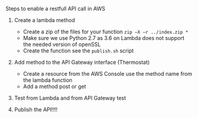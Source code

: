 Steps to enable a restfull API call in AWS

1. Create a lambda method
   * Create a zip of the files for your function `zip –X –r ../index.zip *`
   * Make sure we use Python 2.7 as 3.6 on Lambda does not support the needed version of openSSL
   * Create the function see the `publish.sh` script


2. Add method to the API Gateway interface (Thermostat)
   * Create a resource from the AWS Console use the method name from the lambda function
   * Add a method post or get

3. Test from Lambda and from API Gateway test

4. Publish the API!!!!


